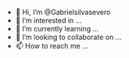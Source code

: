 - 👋 Hi, I’m @Gabrielsilvasevero
- 👀 I’m interested in ...
- 🌱 I’m currently learning ...
- 💞️ I’m looking to collaborate on ...
- 📫 How to reach me ...

<!---
Gabrielsilvasevero/Gabrielsilvasevero is a ✨ special ✨ repository because its `README.md` (this file) appears on your GitHub profile.
You can click the Preview link to take a look at your changes.
--->
